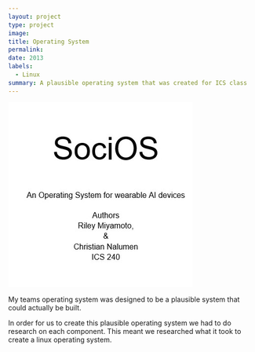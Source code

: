 ```yaml
---
layout: project
type: project
image: 
title: Operating System
permalink: 
date: 2013
labels:
  - Linux
summary: A plausible operating system that was created for ICS class
---
```

<img class = "ui image" src = "../images/OSproject.jpg">

My teams operating system was designed to be a plausible system that could actually be built.

In order for us to create this plausible operating system we had to do research on each component. This meant we researched what it took to create a linux operating system.

 
